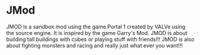 # JMod
JMOD is a sandbox mod using the game Portal 1 created by VALVe using the source engine. It is inspired by the game Garry's Mod. JMOD is about building tall buildings with cubes or playing stuff with friends!!! JMOD is also about fighting monsters and racing and really just what ever you want!!!
